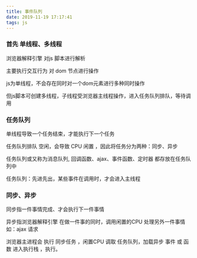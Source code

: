 ```yaml
---
title: 事件队列
date: 2019-11-19 17:17:41
tags: js
---
```

### 首先 单线程、多线程
浏览器解释引擎 对js 脚本进行解析

主要执行交互行为 对 dom 节点进行操作

js为单线程，不会存在同时对一个dom元素进行多种同时操作

但js脚本可创建多线程，子线程受浏览器主线程操作，进入任务队列排队，等待调用

### 任务队列
单线程导致一个任务结束，才能执行下一个任务

任务队列排队 空闲，会导致 CPU 闲置 ，因此将任务分为两种：同步、异步

任务队列或又称为消息队列, 回调函数、ajax、事件函数、定时器 都存放在任务队列中

任务队列：先进先出，某些事件在调用时，才会进入主线程

### 同步、异步
同步指一件事情完成、才会执行下一件事情

异步指浏览器解释引擎 在做一件事的同时，调用闲置的CPU 处理另外一件事情 如：ajax 请求

浏览器主进程会 执行 同步任务 ，闲置CPU 调取 任务队列，加载异步 事件 或 函数 进入执行栈 ，执行。